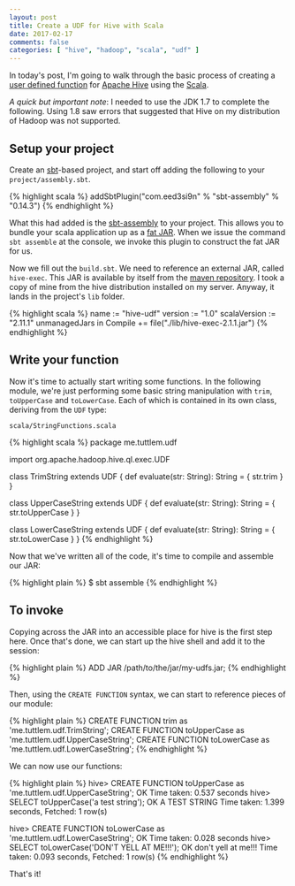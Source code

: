 ```yaml
---
layout: post
title: Create a UDF for Hive with Scala
date: 2017-02-17
comments: false
categories: [ "hive", "hadoop", "scala", "udf" ]
---
```


In today's post, I'm going to walk through the basic process of creating a [user defined function](https://en.wikipedia.org/wiki/User-defined_function#Apache_Hive) for [Apache Hive](https://hive.apache.org/) using the [Scala](https://www.scala-lang.org/).

*A quick _but important_ note*: I needed to use the JDK 1.7 to complete the following. Using 1.8 saw errors that suggested that Hive on my distribution of Hadoop was not supported.

## Setup your project

Create an [sbt](http://www.scala-sbt.org/)-based project, and start off adding the following to your `project/assembly.sbt`.

{% highlight scala %}
addSbtPlugin("com.eed3si9n" % "sbt-assembly" % "0.14.3")
{% endhighlight %}

What this had added is the [sbt-assembly](https://github.com/sbt/sbt-assembly) to your project. This allows you to bundle your scala application up as a [fat JAR](http://stackoverflow.com/questions/19150811/what-is-a-fat-jar). When we issue the command `sbt assemble` at the console, we invoke this plugin to construct the fat JAR for us.

Now we fill out the `build.sbt`. We need to reference an external JAR, called `hive-exec`. This JAR is available by itself from the [maven repository](https://mvnrepository.com/artifact/org.apache.hive/hive-exec/2.1.1). I took a copy of mine from the hive distribution installed on my server. Anyway, it lands in the project's `lib` folder.

{% highlight scala %}
name := "hive-udf"
version := "1.0"
scalaVersion := "2.11.1"
unmanagedJars in Compile += file("./lib/hive-exec-2.1.1.jar")
{% endhighlight %}

## Write your function

Now it's time to actually start writing some functions. In the following module, we're just performing some basic string manipulation with `trim`, `toUpperCase` and `toLowerCase`. Each of which is contained in its own class, deriving from the `UDF` type:

`scala/StringFunctions.scala`

{% highlight scala %}
package me.tuttlem.udf

import org.apache.hadoop.hive.ql.exec.UDF

class TrimString extends UDF {
  def evaluate(str: String): String = {
    str.trim
  }
}

class UpperCaseString extends UDF {
  def evaluate(str: String): String = {
    str.toUpperCase
  }
}

class LowerCaseString extends UDF {
  def evaluate(str: String): String = {
    str.toLowerCase
  }
}
{% endhighlight %}

Now that we've written all of the code, it's time to compile and assemble our JAR:

{% highlight plain %}
$ sbt assemble
{% endhighlight %}

## To invoke

Copying across the JAR into an accessible place for hive is the first step here. Once that's done, we can start up the hive shell and add it to the session:

{% highlight plain %}
ADD JAR /path/to/the/jar/my-udfs.jar;
{% endhighlight %}

Then, using the `CREATE FUNCTION` syntax, we can start to reference pieces of our module:

{% highlight plain %}
CREATE FUNCTION trim as 'me.tuttlem.udf.TrimString';
CREATE FUNCTION toUpperCase as 'me.tuttlem.udf.UpperCaseString';
CREATE FUNCTION toLowerCase as 'me.tuttlem.udf.LowerCaseString';
{% endhighlight %}

We can now use our functions:

{% highlight plain %}
hive> CREATE FUNCTION toUpperCase as 'me.tuttlem.udf.UpperCaseString';
OK
Time taken: 0.537 seconds
hive> SELECT toUpperCase('a test string');
OK
A TEST STRING
Time taken: 1.399 seconds, Fetched: 1 row(s)

hive> CREATE FUNCTION toLowerCase as 'me.tuttlem.udf.LowerCaseString';
OK
Time taken: 0.028 seconds
hive> SELECT toLowerCase('DON\'T YELL AT ME!!!');
OK
don't yell at me!!!
Time taken: 0.093 seconds, Fetched: 1 row(s)
{% endhighlight %}

That's it!